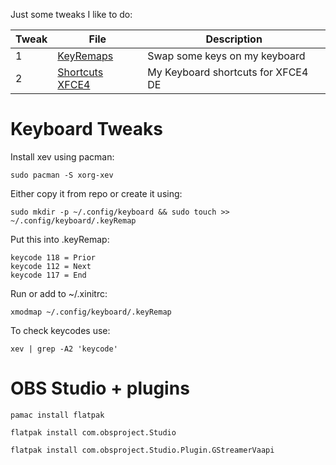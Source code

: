 Just some tweaks I like to do:

Tweak | File | Description
--- | --- | ---
1 | [KeyRemaps](https://github.com/imnotniki/archSetup/tree/main/~/.config/keyboard) | Swap some keys on my keyboard
2 | [Shortcuts XFCE4](https://github.com/imnotniki/archSetup/blob/main/~/.config/xfce4/xfconf/xfce-perchannel-xml/xfce4-keyboard-shortcuts.xml) | My Keyboard shortcuts for XFCE4 DE

Keyboard Tweaks
===
Install xev using pacman:
```shell
sudo pacman -S xorg-xev
```

Either copy it from repo or create it using:
```shell
sudo mkdir -p ~/.config/keyboard && sudo touch >> ~/.config/keyboard/.keyRemap
```

Put this into .keyRemap:
```shell
keycode 118 = Prior
keycode 112 = Next
keycode 117 = End
```

Run or add to ~/.xinitrc:
```shell
xmodmap ~/.config/keyboard/.keyRemap
```

To check keycodes use:
```shell
xev | grep -A2 'keycode'
```

OBS Studio + plugins
===

```shell
pamac install flatpak
```
```shell
flatpak install com.obsproject.Studio
```
```shell
flatpak install com.obsproject.Studio.Plugin.GStreamerVaapi
```
